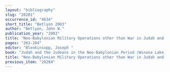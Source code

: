 ```yaml
---
layout: "bibliography"
slug: "20281"
occurrence_id: "4634"
short_title: "Betlyon 2003"
author: "Betlyon, John W."
publication_year: "2003"
title: "Neo-Babylonian Military Operations other than War in Judah and Jerusalem"
pages: "263-284"
editor: "Blenkinsopp, Joseph "
book: "Judah and the Judeans in the Neo-Babylonian Period (Winona Lake)"
title: "Neo-Babylonian Military Operations other than War in Judah and Jerusalem"
previous_item: "20284"
---
```

